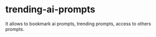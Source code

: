 # trending-ai-prompts
It allows to bookmark ai prompts, trending prompts, access to others prompts.
